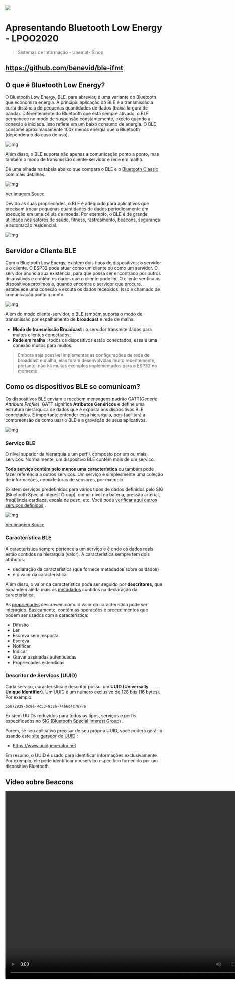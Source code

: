 ![](https://tva1.sinaimg.cn/large/006y8mN6gy1g87muwaer1j304o023q2p.jpg)

#  Apresentando Bluetooth Low Energy - LPOO2020

> Sistemas de Informação - Unemat- Sinop



## https://github.com/benevid/ble-ifmt

## O que é Bluetooth Low Energy?

O Bluetooth Low Energy, BLE, para abreviar, é uma variante do Bluetooth que economiza energia. A principal aplicação do BLE é a transmissão a curta distância de pequenas quantidades de dados (baixa largura de banda). Diferentemente do Bluetooth que está sempre ativado, o BLE permanece no modo de suspensão constantemente, exceto quando a conexão é iniciada. Isso reflete em um baixo consumo de energia. O BLE consome aproximadamente 100x menos energia que o Bluetooth (dependendo do caso de uso).

![img](https://i2.wp.com/randomnerdtutorials.com/wp-content/uploads/2018/06/BLE-Intro.png?w=813&ssl=1)

Além disso, o BLE suporta não apenas a comunicação ponto a ponto, mas também o modo de transmissão cliente-servidor e rede em malha.

Dê uma olhada na tabela abaixo que compara o BLE e o [Bluetooth Classic](https://randomnerdtutorials.com/esp32-bluetooth-classic-arduino-ide/) com mais detalhes.

![img](https://i1.wp.com/randomnerdtutorials.com/wp-content/uploads/2018/06/Bluetooth-vs-BLE.png?w=813&ssl=1)

[Ver imagem Souce](https://www.bluetooth.com/bluetooth-technology/radio-versions)

Devido às suas propriedades, o BLE é adequado para aplicativos que precisam trocar pequenas quantidades de dados periodicamente em execução em uma célula de moeda. Por exemplo, o BLE é de grande utilidade nos setores de saúde, fitness, rastreamento, beacons, segurança e automação residencial.

![img](https://i2.wp.com/randomnerdtutorials.com/wp-content/uploads/2018/06/ble-applications.png?w=813&ssl=1)

## Servidor e Cliente BLE

Com o Bluetooth Low Energy, existem dois tipos de dispositivos: o servidor e o cliente. O ESP32 pode atuar como um cliente ou como um servidor. O servidor anuncia sua existência, para que possa ser encontrado por outros dispositivos e contém os dados que o cliente pode ler. O cliente verifica os dispositivos próximos e, quando encontra o servidor que procura, estabelece uma conexão e escuta os dados recebidos. Isso é chamado de comunicação ponto a ponto.

![img](https://i0.wp.com/randomnerdtutorials.com/wp-content/uploads/2018/06/BLE-server-and-client.png?w=813&ssl=1)

Além do modo cliente-servidor, o BLE também suporta o modo de transmissão por espalhamento de **broadcast** e rede de malha:

- **Modo de transmissão Broadcast** : o servidor transmite dados para muitos clientes conectados;
- **Rede em malha** : todos os dispositivos estão conectados, essa é uma conexão muitos para muitos.

> Embora seja possível implementar as configurações de rede de broadcast e malha, elas foram desenvolvidas muito recentemente, portanto, não há muitos exemplos implementados para o ESP32 no momento.

## Como os dispositivos BLE se comunicam?

Os dispositivos BLE enviam e recebem mensagens padrão GATT(*Generic Attribute Profile*). GATT significa **Atributos Genéricos** e define uma estrutura hierárquica de dados que é exposta aos dispositivos BLE conectados. É importante entender essa hierarquia, pois facilitará a compreensão de como usar o BLE e a gravação de seus aplicativos.

![img](https://i2.wp.com/randomnerdtutorials.com/wp-content/uploads/2018/06/GATT-BLE-ESP32.png?w=813&ssl=1)

### Serviço BLE

O nível superior da hierarquia é um perfil, composto por um ou mais serviços. Normalmente, um dispositivo BLE contém mais de um serviço.

**Todo serviço contém pelo menos uma característica** ou também pode fazer referência a outros serviços. Um serviço é simplesmente uma coleção de informações, como leituras de sensores, por exemplo.

Existem serviços predefinidos para vários tipos de dados definidos pelo SIG (Bluetooth Special Interest Group), como: nível da bateria, pressão arterial, freqüência cardíaca, escala de peso, etc. Você pode [verificar aqui outros serviços definidos](https://www.bluetooth.com/specifications/gatt/services) .

![img](https://i0.wp.com/randomnerdtutorials.com/wp-content/uploads/2018/06/gatt-services.png?w=813&ssl=1)

[Ver imagem Souce](https://www.bluetooth.com/specifications/gatt/services)

### Característica BLE

A característica sempre pertence a um serviço e é onde os dados reais estão contidos na hierarquia (valor). A característica sempre tem dois atributos: 

- declaração da característica (que fornece metadados sobre os dados) 
- e o valor da característica.

Além disso, o valor da característica pode ser seguido por **descritores**, que expandem ainda mais os <u>metadados</u> contidos na declaração da característica.

As <u>propriedades</u> descrevem como o valor da característica pode ser interagido. Basicamente, contém as operações e procedimentos que podem ser usados com a característica:

- Difusão
- Ler
- Escreva sem resposta
- Escreva
- Notificar
- Indicar
- Gravar assinadas autenticadas
- Propriedades estendidas

### Descritor de Serviços (UUID)

Cada serviço, característica e descritor possui um **UUID (Universally Unique Identifier)**. Um UUID é um número exclusivo de 128 bits (16 bytes). Por exemplo:

```
55072829-bc9e-4c53-938a-74a6d4c78776
```

Existem UUIDs reduzidos para todos os tipos, serviços e perfis especificados no [SIG (Bluetooth Special Interest Group)](https://www.bluetooth.com/specifications/gatt/services) .

Porém, se seu aplicativo precisar de seu próprio UUID, você poderá gerá-lo usando este [site gerador de UUID](https://www.uuidgenerator.net/) :

- https://www.uuidgenerator.net

Em resumo, o UUID é usado para identificar informações exclusivamente. Por exemplo, ele pode identificar um serviço específico fornecido por um dispositivo Bluetooth.

## Video sobre Beacons

<video width="800" height="600" controls><source src="ble.mp4" type="video/mp4"></video>
